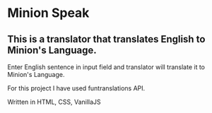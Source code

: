 # Minion Speak
 
## This is a translator that translates English to Minion's Language.

Enter English sentence in input field and translator will translate it to Minion's Language.

For this project I have used funtranslations API.

Written in HTML, CSS, VanillaJS
